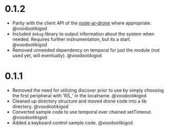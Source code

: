 # 0.1.2

* Parity with the client API of the [node-ar-drone](https://github.com/felixge/node-ar-drone#client-api) where appropriate. @voodootikigod
* Included `debug` library to output information about the system when needed. Requires further instrumentation, but its a start. @voodootikigod
* Removed unneeded dependency on temporal for just the module (not used yet, will eventually). @voodootikigod

# 0.1.1

* Removed the need for utilizing discover prior to use by simply choosing the first peripheral with 'RS_' in the localname. @voodootikigod
* Cleaned up directory structure and moved drone code into a lib directory. @voodootikigod
* Converted sample code to use temporal over chained setTimeout. @voodootikigod
* Added a keyboard control sample code. @voodootikigod
